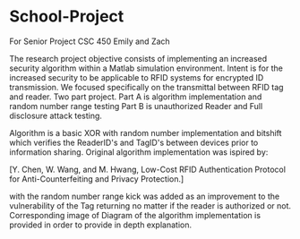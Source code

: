 # School-Project
For Senior Project CSC 450
Emily and Zach

The research project objective consists of implementing an increased 
security algorithm within a Matlab simulation environment. Intent is 
for the increased security to be applicable to RFID systems for 
encrypted ID transmission. We focused specifically on the transmittal 
between RFID tag and reader. Two part project. Part A is algorithm 
implementation and random number range testing Part B is unauthorized
Reader and Full disclosure attack testing.

Algorithm is a basic XOR with random number implementation and bitshift
which verifies the ReaderID's and TagID's between devices prior to 
information sharing. Original algorithm implementation was ispired by:

[Y. Chen, W. Wang, and M. Hwang, Low-Cost RFID
Authentication Protocol for Anti-Counterfeiting and Privacy Protection.]

with the random number range kick was added as an improvement to the 
vulnerability of the Tag returning no matter if the reader is authorized
or not. Corresponding image of Diagram of the algorithm implementation is 
provided in order to provide in depth explanation. 
